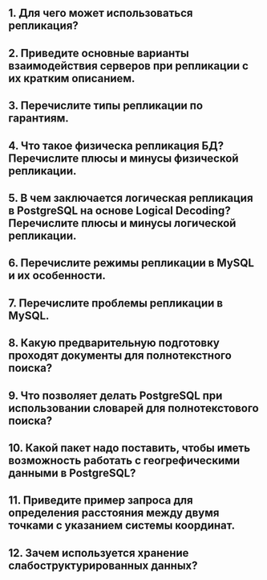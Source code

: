 ## 1. Для чего может использоваться репликация?

## 2. Приведите основные варианты взаимодействия серверов при репликации с их кратким описанием.

## 3. Перечислите типы репликации по гарантиям.

## 4. Что такое физическа репликация БД? Перечислите плюсы и минусы физической репликации.

## 5. В чем заключается логическая репликация в PostgreSQL на основе Logical Decoding? Перечислите плюсы и минусы логической репликации.

## 6. Перечислите режимы репликации в MySQL и их особенности.

## 7. Перечислите проблемы репликации в MySQL.

## 8. Какую предварительную подготовку проходят документы для полнотекстного поиска? 

## 9. Что позволяет делать PostgreSQL при использовании словарей для полнотекстового поиска?

## 10. Какой пакет надо поставить, чтобы иметь возможность работать с геогрефическими данными в PostgreSQL? 

## 11. Приведите пример запроса для определения расстояния между двумя точками с указанием системы координат.

## 12. Зачем используется хранение слабоструктурированных данных?

